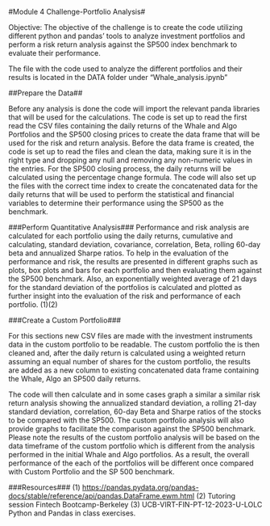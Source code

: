 #Module 4 Challenge-Portfolio Analysis#

Objective:  The objective of the challenge is to create the code utilizing different python and pandas’ tools to analyze investment portfolios and perform a risk return analysis against the SP500 index benchmark to evaluate their performance.

The file with the code used to analyze the different portfolios and their  results is located in the DATA folder  under “Whale_analysis.ipynb”  

##Prepare the Data##

Before any analysis is done the code will import the relevant panda libraries that will be used for the calculations.  The code is set up to read the first read the CSV files containing the daily returns of the Whale and Algo Portfolios and the SP500 closing prices to create the data frame that will be used for the risk and return analysis.  Before the data frame is created, the code is set up to read the files and clean the data, making sure it is in the right type and dropping any null and removing any non-numeric values in the entries.  For the SP500 closing process, the daily returns will be calculated using the percentage change formula.  The code will also set up the files with the correct time index to create the concatenated data for the daily returns that will be used to perform the statistical and financial variables to determine their performance using the SP500 as the benchmark.

###Perform Quantitative Analysis###
Performance and risk analysis are calculated for each portfolio using the daily returns, cumulative and calculating, standard deviation, covariance, correlation, Beta, rolling 60-day beta and annualized Sharpe ratios.  To help in the evaluation of the performance and risk, the results are presented in different graphs such as plots, box plots and bars for each portfolio and then evaluating them against the SP500 benchmark. Also, an exponentially weighted average of 21 days for the standard deviation of the portfolios is calculated and plotted as further insight into the evaluation of the risk and performance of each portfolio. (1)(2)

###Create a Custom Portfolio###

For this sections new CSV files are made with the investment instruments data in the custom portfolio   to be readable.  The custom portfolio the is then cleaned and, after the daily return is calculated using a weighted return assuming an equal number of shares for the custom portfolio, the results are added as a new column to existing concatenated data frame containing the Whale, Algo an SP500 daily returns.

The code will then calculate and in some cases graph a similar a similar risk return analysis showing the annualized standard deviation, a rolling 21-day standard deviation, correlation, 60-day Beta and Sharpe ratios of the stocks to be compared with the SP500. The custom portfolio analysis will also provide graphs to facilitate the comparison against the SP500 benchmark.  Please note the results of the custom portfolio analysis will be based on the data timeframe of the custom portfolio which is different from the analysis performed in the initial Whale and Algo portfolios.  As a result, the overall performance of the each of the portfolios will be different once compared with Custom Portfolio and the SP 500 benchmark.


###Resources###
(1)	https://pandas.pydata.org/pandas-docs/stable/reference/api/pandas.DataFrame.ewm.html
(2)	Tutoring session Fintech Bootcamp-Berkeley 
(3)	UCB-VIRT-FIN-PT-12-2023-U-LOLC Python and Pandas in class exercises.
